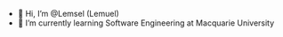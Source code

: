 - 👋 Hi, I’m @Lemsel (Lemuel)
- 🌱 I’m currently learning Software Engineering at Macquarie University

<!---
Lemsel/Lemsel is a ✨ special ✨ repository because its `README.md` (this file) appears on your GitHub profile.
You can click the Preview link to take a look at your changes.
--->
